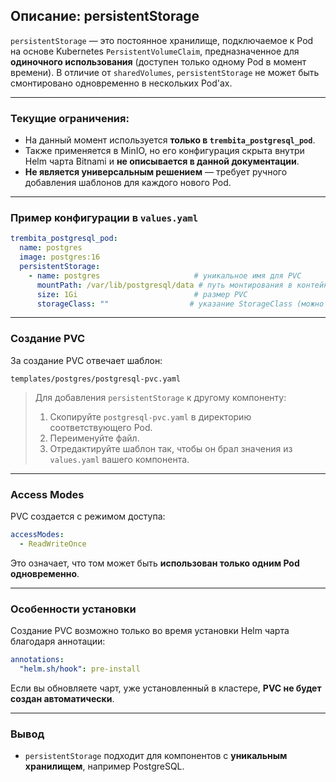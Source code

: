 ## Описание: persistentStorage

`persistentStorage` — это постоянное хранилище, подключаемое к Pod на основе Kubernetes `PersistentVolumeClaim`, предназначенное для **одиночного использования** (доступен только одному Pod в момент времени). В отличие от `sharedVolumes`, `persistentStorage` не может быть смонтировано одновременно в нескольких Pod'ах.

---

### Текущие ограничения:

- На данный момент используется **только в `trembita_postgresql_pod`**.
- Также применяется в MinIO, но его конфигурация скрыта внутри Helm чарта Bitnami и **не описывается в данной документации**.
- **Не является универсальным решением** — требует ручного добавления шаблонов для каждого нового Pod.

---

### Пример конфигурации в `values.yaml`

```yaml
trembita_postgresql_pod:
  name: postgres
  image: postgres:16
  persistentStorage:
    - name: postgres                     # уникальное имя для PVC
      mountPath: /var/lib/postgresql/data # путь монтирования в контейнер
      size: 1Gi                          # размер PVC
      storageClass: ""                  # указание StorageClass (можно оставить пустым для дефолтного)
```

---

### Создание PVC

За создание PVC отвечает шаблон:

```
templates/postgres/postgresql-pvc.yaml
```

> Для добавления `persistentStorage` к другому компоненту:
> 1. Скопируйте `postgresql-pvc.yaml` в директорию соответствующего Pod.
> 2. Переименуйте файл.
> 3. Отредактируйте шаблон так, чтобы он брал значения из `values.yaml` вашего компонента.

---

### Access Modes

PVC создается с режимом доступа:

```yaml
accessModes:
  - ReadWriteOnce
```

Это означает, что том может быть **использован только одним Pod одновременно**.

---

### Особенности установки

Создание PVC возможно только во время установки Helm чарта благодаря аннотации:

```yaml
annotations:
  "helm.sh/hook": pre-install
```

Если вы обновляете чарт, уже установленный в кластере, **PVC не будет создан автоматически**.

---

### Вывод

- `persistentStorage` подходит для компонентов с **уникальным хранилищем**, например PostgreSQL.